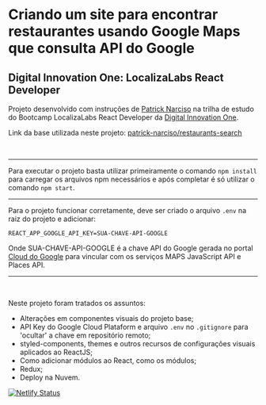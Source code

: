 # Criando um site para encontrar restaurantes usando Google Maps que consulta API do Google

## Digital Innovation One: LocalizaLabs React Developer

Projeto desenvolvido com instruções de [Patrick Narciso](https://www.linkedin.com/in/patricknarciso/) na trilha de estudo do Bootcamp LocalizaLabs React Developer da [Digital Innovation One](https://digitalinnovation.one/).

Link da base utilizada neste projeto: [patrick-narciso/restaurants-search](https://github.com/patrick-narciso/restaurants-search)

<br />

<hr />

Para executar o projeto basta utilizar primeiramente o comando `npm install` para carregar os arquivos npm necessários e após completar é só utilizar o comando `npm start`.

<hr />

Para o projeto funcionar corretamente, deve ser criado o arquivo `.env` na raiz do projeto e adicionar:

```REACT_APP_GOOGLE_API_KEY=SUA-CHAVE-API-GOOGLE```

Onde SUA-CHAVE-API-GOOGLE é a chave API do Google gerada no portal [Cloud do Google](https://cloud.google.com/) para vincular com os serviços MAPS JavaScript API e Places API.

<hr />

<br />

Neste projeto foram tratados os assuntos:
* Alterações em componentes visuais do projeto base;
* API Key do Google Cloud Plataform e arquivo `.env` no `.gitignore` para 'ocultar' a chave em repositório remoto;
* styled-components, themes e outros recursos de configurações visuais aplicados ao ReactJS;
* Como adicionar módulos ao React, como os módulos;
* Redux;
* Deploy na Nuvem.

[![Netlify Status](https://api.netlify.com/api/v1/badges/9e0c3b12-b890-4e57-9237-596e39e79d4e/deploy-status)](https://app.netlify.com/sites/restaurants-search-dio-didi/deploys)
